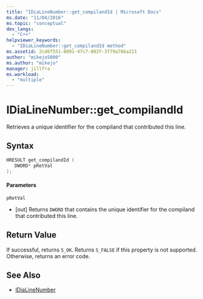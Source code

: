 ```yaml
---
title: "IDiaLineNumber::get_compilandId | Microsoft Docs"
ms.date: "11/04/2016"
ms.topic: "conceptual"
dev_langs:
  - "C++"
helpviewer_keywords:
  - "IDiaLineNumber::get_compilandId method"
ms.assetid: 2cd6f551-8091-47c7-803f-3f79a766a211
author: "mikejo5000"
ms.author: "mikejo"
manager: jillfra
ms.workload:
  - "multiple"
---
```

# IDiaLineNumber::get_compilandId
Retrieves a unique identifier for the compiland that contributed this line.

## Syntax

```C++
HRESULT get_compilandId ( 
   DWORD* pRetVal
);
```

#### Parameters
 `pRetVal`
- [out] Returns `DWORD` that contains the unique identifier for the compiland that contributed this line.

## Return Value
 If successful, returns `S_OK`. Returns `S_FALSE` if this property is not supported. Otherwise, returns an error code.

## See Also
- [IDiaLineNumber](../../debugger/debug-interface-access/idialinenumber.md)